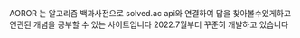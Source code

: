 AOROR 는 알고리즘 백과사전으로 solved.ac api와 연결하여 답을 찾아볼수있게하고 연관된 개념을 공부할 수 있는 사이트입니다 2022.7월부터 꾸준히 개발하고 있습니다
